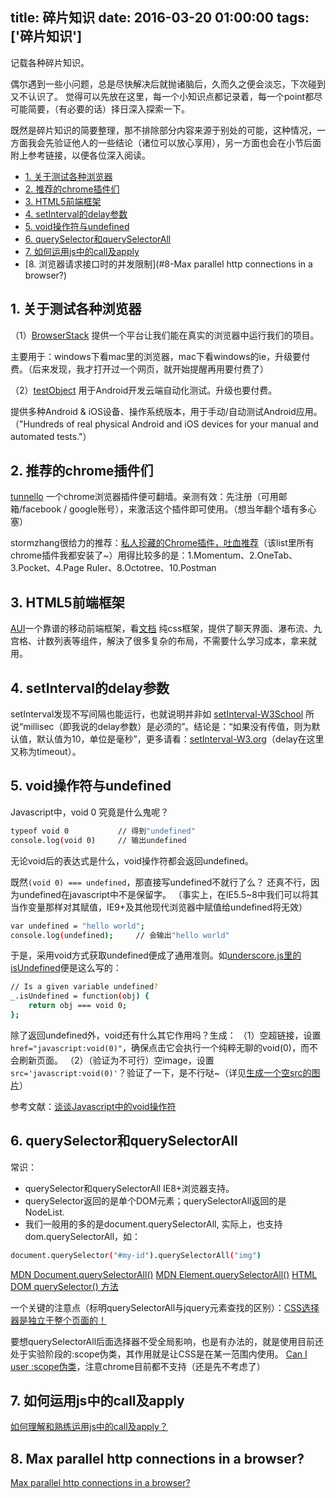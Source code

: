title: 碎片知识
date: 2016-03-20 01:00:00
tags: ['碎片知识']
---

记载各种碎片知识。

偶尔遇到一些小问题，总是尽快解决后就抛诸脑后，久而久之便会淡忘，下次碰到又不认识了。
觉得可以先放在这里，每一个小知识点都记录着，每一个point都尽可能简要，（有必要的话）择日深入探索一下。

既然是碎片知识的简要整理，那不排除部分内容来源于别处的可能，这种情况，一方面我会先验证他人的一些结论（诸位可以放心享用），另一方面也会在小节后面附上参考链接，以便各位深入阅读。

<!-- more -->
-  [1. 关于测试各种浏览器](#1-关于测试各种浏览器)
-  [2. 推荐的chrome插件们](#2-推荐的chrome插件们)
-  [3. HTML5前端框架](#3-HTML5前端框架)
-  [4. setInterval的delay参数](#4-setInterval的delay参数)
-  [5. void操作符与undefined](#5-void操作符与undefined)
-  [6. querySelector和querySelectorAll](#6-querySelector和querySelectorAll)
-  [7. 如何运用js中的call及apply](#7-如何运用js中的call及apply)
-  [8. 浏览器请求接口时的并发限制](#8-Max parallel http connections in a browser?)

## 1. 关于测试各种浏览器
（1）[BrowserStack](https://www.browserstack.com) 提供一个平台让我们能在真实的浏览器中运行我们的项目。

主要用于：windows下看mac里的浏览器，mac下看windows的ie，升级要付费。（后来发现，我才打开过一个网页，就开始提醒再用要付费了）

（2）[testObject](https://testobject.com) 用于Android开发云端自动化测试。升级也要付费。

提供多种Android & iOS设备、操作系统版本，用于手动/自动测试Android应用。（"Hundreds of real physical Android and iOS devices for your manual and automated tests."）

## 2. 推荐的chrome插件们

[tunnello](https://tunnello.com) 一个chrome浏览器插件便可翻墙。亲测有效：先注册（可用邮箱/facebook / google账号），来激活这个插件即可使用。（想当年翻个墙有多心塞）

stormzhang很给力的推荐：[私人珍藏的Chrome插件，吐血推荐](http://stormzhang.com/devtools/2016/01/15/google-chrome-extension/)（该list里所有chrome插件我都安装了~）用得比较多的是：1.Momentum、2.OneTab、3.Pocket、4.Page Ruler、8.Octotree、10.Postman

## 3. HTML5前端框架
[AUI](http://www.auicss.com/)一个靠谱的移动前端框架，看[文档](http://www.auicss.com/?m=Home&c=Document)
纯css框架，提供了聊天界面、瀑布流、九宫格、计数列表等组件，解決了很多复杂的布局，不需要什么学习成本，拿来就用。

## 4. setInterval的delay参数
setInterval发现不写间隔也能运行，也就说明并非如 [setInterval-W3School](http://www.jb51.net/shouce/htmldom/jb51.net.htmldom/htmldom/met_win_setinterval.asp.html) 所说“millisec（即我说的delay参数）是必须的”。结论是：“如果没有传值，则为默认值，默认值为10，单位是毫秒”，更多请看：[setInterval-W3.org](https://www.w3.org/TR/2011/WD-html5-20110525/timers.html#dom-windowtimers-setinterval)（delay在这里又称为timeout）。

## 5. void操作符与undefined
Javascript中，void 0 究竟是什么鬼呢？
``` bash
typeof void 0           // 得到"undefined"
console.log(void 0)     // 输出undefined
```
无论void后的表达式是什么，void操作符都会返回undefined。

既然`(void 0) === undefined`，那直接写undefined不就行了么？
还真不行，因为undefined在javascript中不是保留字。
（事实上，在IE5.5~8中我们可以将其当作变量那样对其赋值，IE9+及其他现代浏览器中赋值给undefined将无效）
``` bash
var undefined = "hello world";
console.log(undefined);     // 会输出"hello world"
```
于是，采用void方式获取undefined便成了通用准则。如[underscore.js里的isUndefined](https://github.com/jashkenas/underscore/blob/master/underscore.js)便是这么写的：
``` bash
// Is a given variable undefined?
_.isUndefined = function(obj) {
    return obj === void 0;
};
```
除了返回undefined外，void还有什么其它作用吗？生成：
（1）空超链接，设置`href="javascript:void(0)"`，确保点击它会执行一个纯粹无聊的void(0)，而不会刷新页面。
（2）（验证为不可行）空image，设置`src='javascript:void(0)'`？验证了一下，是不行哒~（详见<a href="/2016/04/09/生成一个空src的图片/">生成一个空src的图片</a>）

参考文献：[谈谈Javascript中的void操作符](http://blog.sae.sina.com.cn/archives/3864)

## 6. querySelector和querySelectorAll
常识：
* querySelector和querySelectorAll IE8+浏览器支持。
* querySelector返回的是单个DOM元素；querySelectorAll返回的是NodeList.
* 我们一般用的多的是document.querySelectorAll, 实际上，也支持dom.querySelectorAll，如：
``` bash
document.querySelector("#my-id").querySelectorAll("img")
```
[MDN Document.querySelectorAll()](https://developer.mozilla.org/en-US/docs/Web/API/Document/querySelectorAll)
[MDN Element.querySelectorAll()](https://developer.mozilla.org/en-US/docs/Web/API/Element/querySelectorAll)
[HTML DOM querySelector() 方法](http://www.runoob.com/jsref/met-document-queryselector.html)

一个关键的注意点（标明querySelectorAll与jquery元素查找的区别）：[CSS选择器是独立于整个页面的！](http://www.zhangxinxu.com/wordpress/2015/11/know-dom-queryselectorall/)

要想querySelectorAll后面选择器不受全局影响，也是有办法的，就是使用目前还处于实验阶段的:scope伪类，其作用就是让CSS是在某一范围内使用。
[Can I user :scope伪类](http://caniuse.com/#feat=style-scoped)，注意chrome目前都不支持（还是先不考虑了）

## 7. 如何运用js中的call及apply
[如何理解和熟练运用js中的call及apply？](https://www.zhihu.com/question/20289071)

## 8. Max parallel http connections in a browser?
[Max parallel http connections in a browser?](http://stackoverflow.com/questions/985431/max-parallel-http-connections-in-a-browser)
